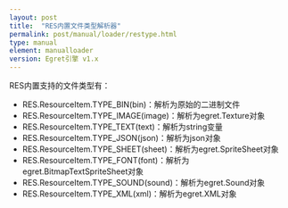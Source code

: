 ```yaml
---
layout: post
title:  "RES内置文件类型解析器"
permalink: post/manual/loader/restype.html
type: manual
element: manualloader
version: Egret引擎 v1.x
---
```


RES内置支持的文件类型有：

* RES.ResourceItem.TYPE_BIN(bin)：解析为原始的二进制文件
* RES.ResourceItem.TYPE_IMAGE(image)：解析为egret.Texture对象
* RES.ResourceItem.TYPE_TEXT(text)：解析为string变量
* RES.ResourceItem.TYPE_JSON(json)：解析为json对象
* RES.ResourceItem.TYPE_SHEET(sheet)：解析为egret.SpriteSheet对象
* RES.ResourceItem.TYPE_FONT(font)：解析为egret.BitmapTextSpriteSheet对象
* RES.ResourceItem.TYPE_SOUND(sound)：解析为egret.Sound对象
* RES.ResourceItem.TYPE_XML(xml)：解析为egret.XML对象